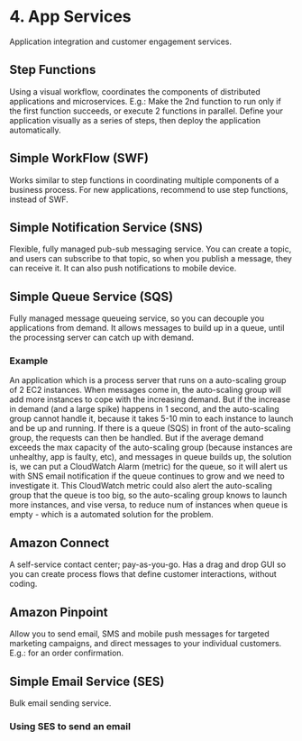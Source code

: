 # 4. App Services
Application integration and customer engagement services. 

## Step Functions
Using a visual workflow, coordinates the components of distributed applications and microservices. E.g.: Make the 2nd function to run only if the first function succeeds, or execute 2 functions in parallel. Define your application visually as a series of steps, then deploy the application automatically. 

## Simple WorkFlow (SWF)
Works similar to step functions in coordinating multiple components of a business process. For new applications, recommend to use step functions, instead of SWF. 

## Simple Notification Service (SNS)
Flexible, fully managed pub-sub messaging service. You can create a topic, and users can subscribe to that topic, so when you publish a message, they can receive  it. It can also push notifications to mobile device. 

## Simple Queue Service (SQS)
Fully managed message queueing service, so you can decouple you applications from demand. It allows messages to build up in a queue, until the processing server can catch up with demand. 

### Example
An application which is a process server that runs on a auto-scaling group of 2 EC2 instances. When messages come in, the auto-scaling group will add more instances to cope with the increasing demand. But if the increase in demand (and a large spike) happens in 1 second, and the auto-scaling group cannot handle it, because it takes 5-10 min to each instance to launch and be up and running. If there is a queue (SQS) in front of the auto-scaling group, the requests can then be handled. But if the average demand exceeds the max capacity of the auto-scaling group (because instances are unhealthy, app is faulty, etc), and messages in queue builds up, the solution is, we can put a CloudWatch Alarm (metric) for the queue, so it will alert us with SNS email notification if the queue continues to grow and we need to investigate it. This CloudWatch metric could also alert the auto-scaling group that the queue is too big, so the auto-scaling group knows to launch more instances, and vise versa, to reduce num of instances when queue is empty - which is a automated solution for the problem. 

## Amazon Connect
A self-service contact center; pay-as-you-go. Has a drag and drop GUI so you can create process flows that define customer interactions, without coding. 

## Amazon Pinpoint
Allow you to send email, SMS and mobile push messages for targeted marketing campaigns, and direct messages to your individual customers. E.g.: for an order confirmation. 

## Simple Email Service (SES)
Bulk email sending service. 

### Using SES to send an email


















